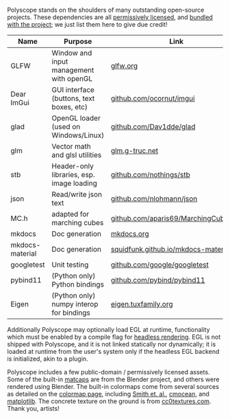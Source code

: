 Polyscope stands on the shoulders of many outstanding open-source projects. These dependencies are all [permissively licensed]([[url.prefix]]/about/license), and [bundled with the project]([[url.prefix]]/building); we just list them here to give due credit!


| Name | Purpose | Link |
--- | --- | ---
GLFW | Window and input management with openGL | [glfw.org](http://www.glfw.org)
Dear ImGui | GUI interface (buttons, text boxes, etc) | [github.com/ocornut/imgui](https://github.com/ocornut/imgui)
glad | OpenGL loader (used on Windows/Linux) | [github.com/Dav1dde/glad](https://github.com/Dav1dde/glad)
glm | Vector math and glsl utilities | [glm.g-truc.net](https://glm.g-truc.net/)
stb | Header-only libraries, esp. image loading | [github.com/nothings/stb](https://github.com/nothings/stb)
json | Read/write json text | [github.com/nlohmann/json](https://github.com/nlohmann/json)
MC.h | adapted for marching cubes | [github.com/aparis69/MarchingCubeCpp](https://github.com/aparis69/MarchingCubeCpp)
mkdocs | Doc generation | [mkdocs.org](https://mkdocs.org)
mkdocs-material | Doc generation | [squidfunk.github.io/mkdocs-material/](https://squidfunk.github.io/mkdocs-material/)
googletest | Unit testing | [github.com/google/googletest](https://github.com/google/googletest)
pybind11 | (Python only) Python bindings  | [github.com/pybind/pybind11](https://github.com/pybind/pybind11)
Eigen | (Python only) numpy interop for bindings | [eigen.tuxfamily.org](http://eigen.tuxfamily.org/)

Additionally Polyscope may optionally load EGL at runtime, functionality which must be enabled by a compile flag for [headless rendering]([[url.prefix]]/features/headless_rendering). EGL is not shipped with Polyscope, and it is not linked statically nor dynamically; it is loaded at runtime from the user's system only if the headless EGL backend is initialized, akin to a plugin.

Polyscope includes a few public-domain / permissively licensed assets. Some of the built-in [matcaps]([[url.prefix]]/features/materials) are from the Blender project, and others were rendered using Blender.  The built-in colormaps come from several sources as detailed on the [colormap page]([[url.prefix]]/features/colormaps), including [Smith et. al.](https://github.com/BIDS/colormap/blob/master/colormaps.py), [cmocean](http://tos.org/oceanography/assets/docs/29-3_thyng.pdf), and [matplotlib](https://matplotlib.org/).  The concrete texture on the ground is from [cc0textures.com](https://cc0textures.com/). Thank you, artists!